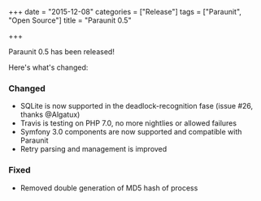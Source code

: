 +++
date = "2015-12-08"
categories = ["Release"]
tags = ["Paraunit", "Open Source"]
title = "Paraunit 0.5"

+++

Paraunit 0.5 has been released! 
<!--more-->
Here's what's changed:

### Changed

* SQLite is now supported in the deadlock-recognition fase (issue #26, thanks @Algatux)
* Travis is testing on PHP 7.0, no more nightlies or allowed failures
* Symfony 3.0 components are now supported and compatible with Paraunit
* Retry parsing and management is improved

### Fixed

* Removed double generation of MD5 hash of process
